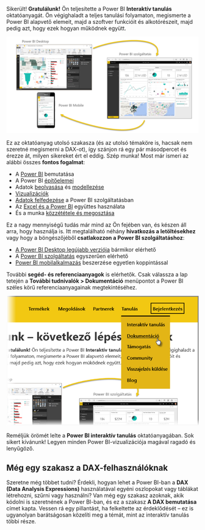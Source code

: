 Sikerült! **Gratulálunk!** Ön teljesítette a Power BI **Interaktív tanulás** oktatóanyagát. Ön végighaladt a teljes tanulási folyamaton, megismerte a Power BI alapvető elemeit, majd a szoftver funkcióit és alkotórészeit, majd pedig azt, hogy ezek hogyan működnek együtt.

![](media/6-5-guided-learning-completion/c0a0_2.png)

Ez az oktatóanyag utolsó szakasza (és az utolsó témaköre is, hacsak nem szeretné megismerni a DAX-ot), így szánjon rá egy pár másodpercet és érezze át, milyen sikereket ért el eddig. Szép munka! Most már ismeri az alábbi összes **fontos fogalmat**:

* A [Power BI](../gettingstarted.yml#step-1) bemutatása
* A Power BI [építőelemei](../gettingstarted.yml#step-3)
* Adatok [beolvasása](../gettingdata.yml#step-3) és [modellezése](../modeling.yml#step-1)
* [Vizualizációk](../visualizations.yml#step-1)
* [Adatok felfedezése](../exploringdata.yml#step-1) a Power BI szolgáltatásban
* Az [Excel és a Power BI](../powerbiandexcel.yml#step-1) együttes használata
* És a munka [közzététele és megosztása](../publishingandsharing.yml#step-1)

Ez a nagy mennyiségű tudás már mind az Ön fejében van, és készen áll arra, hogy használja is. Itt megtalálható néhány **hivatkozás a letöltésekhez** vagy hogy a böngészőjéből **csatlakozzon a Power BI szolgáltatáshoz**:

* [A Power BI Desktop legújabb verziója](https://powerbi.microsoft.com/desktop) bármikor elérhető
* A [Power BI szolgáltatás](https://powerbi.microsoft.com/) egyszerűen elérhető
* [Power BI mobilalkalmazás](https://powerbi.microsoft.com/mobile/) beszerzése egyetlen koppintással

További **segéd- és referenciaanyagok** is elérhetők. Csak válassza a lap tetején a **További tudnivalók > Dokumentáció** menüpontot a Power BI széles körű referenciaanyagainak megtekintéséhez.

![](media/6-5-guided-learning-completion/6-5_1.png)

Reméljük örömét lelte a **Power BI interaktív tanulás** oktatóanyagában. Sok sikert kívánunk! Legyen minden Power BI-vizualizációja magával ragadó és lenyűgöző.

## <a name="one-more-section-for-dax-users"></a>Még egy szakasz a DAX-felhasználóknak
Szeretne még többet tudni? Érdekli, hogyan lehet a Power BI-ban a **DAX (Data Analysis Expressions)** használatával egyéni oszlopokat vagy táblákat létrehozni, szűrni vagy használni? Van még egy szakasz azoknak, akik kódolni is szeretnének a Power BI-ban, és ez a szakasz **A DAX bemutatása** címet kapta. Vessen rá egy pillantást, ha felkeltette az érdeklődését – ez is ugyanolyan barátságosan közelíti meg a témát, mint az interaktív tanulás többi része.

